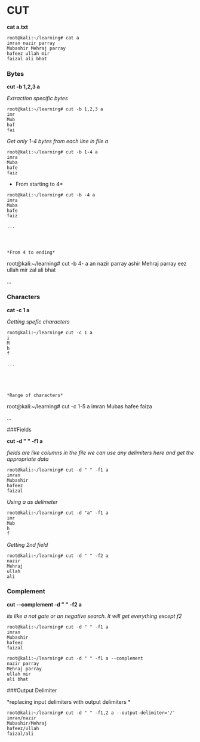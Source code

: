 CUT
===

__cat a.txt__

```
root@kali:~/learning# cat a
imran nazir parray
Mubashir Mehraj parray
hafeez ullah mir
faizal ali bhat
```
### Bytes
__cut -b 1,2,3 a__

*Extraction specific bytes*

```
root@kali:~/learning# cut -b 1,2,3 a
imr
Mub
haf
fai

```

*Get only 1-4 bytes from each line in file a*

```
root@kali:~/learning# cut -b 1-4 a
imra
Muba
hafe
faiz

```


* From starting to 4*

```
root@kali:~/learning# cut -b -4 a
imra
Muba
hafe
faiz

...




*From 4 to ending*

```
root@kali:~/learning# cut -b 4- a
an nazir parray
ashir Mehraj parray
eez ullah mir
zal ali bhat

...



### Characters

__cat -c 1 a__

*Getting spefic characters*

```
root@kali:~/learning# cut -c 1 a
i
M
h
f

...





*Range of characters*

```
root@kali:~/learning# cut -c 1-5 a
imran
Mubas
hafee
faiza

...


###Fields

__cut -d " " -f1 a__

*fields are like columns in the file we can use any delimiters here and get the appropriate data*

```
root@kali:~/learning# cut -d " " -f1 a
imran
Mubashir
hafeez
faizal
```


*Using a as delimeter*

```
root@kali:~/learning# cut -d "a" -f1 a
imr
Mub
h
f

```


*Getting 2nd field*

```
root@kali:~/learning# cut -d " " -f2 a
nazir
Mehraj
ullah
ali

```

### Complement

__cut --complement  -d " " -f2 a__

*its like a not gate or an negative search. It will get everything except f2*

```
root@kali:~/learning# cut -d " " -f1 a
imran
Mubashir
hafeez
faizal

root@kali:~/learning# cut -d " " -f1 a --complement
nazir parray
Mehraj parray
ullah mir
ali bhat

```

###Output Delimiter

*replacing input delimiters with output delimiters *

```
root@kali:~/learning# cut -d " " -f1,2 a --output-delimiter='/'
imran/nazir
Mubashir/Mehraj
hafeez/ullah
faizal/ali

```
